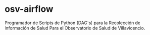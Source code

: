 # osv-airflow
Programador de Scripts de Python (DAG´s) para la Recolección de Información de Salud Para el Observatorio de Salud de Villavicencio.
